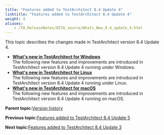 ```yaml
--- 
title: "Features added to TestArchitect 8.4 Update 4"
linktitle: "Features added to TestArchitect 8.4 Update 4"
weight: 4
aliases: 
    - /TA_ReleaseNotes/DITA_source/Whats_New_8.4_update_4.html
---
```


This topic describes the changes made in TestArchitect version 8.4 Update 4.

-   **[What's new in TestArchitect for Windows](/TA_ReleaseNotes/DITA_source/Whats_New_Windows_8.4_update_4.html)**  
The following new features and improvements are introduced in TestArchitect version 8.4 Update 4 running under Windows.
-   **[What's new in TestArchitect for Linux](/TA_ReleaseNotes/DITA_source/Whats_New_Linux_8.4_update_4.html)**  
The following new features and improvements are introduced in TestArchitect version 8.4 Update 4 running under Linux.
-   **[What's new in TestArchitect for macOS](/TA_ReleaseNotes/DITA_source/Whats_New_Mac_8.4_update_4.html)**  
The following new features and improvements are introduced in TestArchitect version 8.4 Update 4 running on macOS.

**Parent topic:**[Version history](/TA_ReleaseNotes/DITA_source/Version_History.html)

**Previous topic:**[Features added to TestArchitect 8.4 Update 5](/TA_ReleaseNotes/DITA_source/Whats_New_8.4_update_5.html)

**Next topic:**[Features added to TestArchitect 8.4 Update 3](/TA_ReleaseNotes/DITA_source/Whats_New_8.4_update_3.html)

